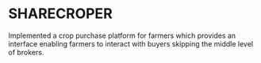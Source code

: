 # SHARECROPER
Implemented a crop purchase platform for farmers which provides an interface enabling farmers to interact with buyers skipping the middle level of brokers.
